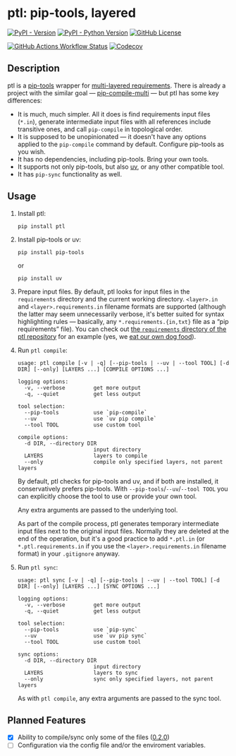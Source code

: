 # ptl: pip-tools, layered

[![PyPI - Version](https://img.shields.io/pypi/v/ptl)](https://pypi.org/project/ptl/)
[![PyPI - Python Version](https://img.shields.io/pypi/pyversions/ptl)](https://pypi.org/project/ptl/)
[![GitHub License](https://img.shields.io/github/license/un-def/ptl)](https://github.com/un-def/ptl/blob/master/LICENSE)

[![GitHub Actions Workflow Status](https://img.shields.io/github/actions/workflow/status/un-def/ptl/test.yml)](https://github.com/un-def/ptl/actions/workflows/test.yml)
[![Codecov](https://img.shields.io/codecov/c/github/un-def/ptl)](https://app.codecov.io/gh/un-def/ptl)

## Description

ptl is a [pip-tools](https://pip-tools.readthedocs.io/) wrapper for [multi-layered requirements](https://pip-tools.readthedocs.io/en/stable/#workflow-for-layered-requirements). There is already a project with the similar goal — [pip-compile-multi](https://pip-compile-multi.readthedocs.io) — but ptl has some key differences:

* It is much, much simpler. All it does is find requirements input files (`*.in`), generate intermediate input files with all references include transitive ones, and call `pip-compile` in topological order.
* It is supposed to be unopinionated — it doesn't have any options applied to the `pip-compile` command by default. Configure pip-tools as you wish.
* It has no dependencies, including pip-tools. Bring your own tools.
* It supports not only pip-tools, but also [uv](https://github.com/astral-sh/uv), or any other compatible tool.
* It has `pip-sync` functionality as well.

## Usage

1. Install ptl:

    ```
    pip install ptl
    ```

2. Install pip-tools or uv:

    ```
    pip install pip-tools
    ```

    or

    ```
    pip install uv
    ```

3. Prepare input files. By default, ptl looks for input files in the `requirements` directory and the current working directory. `<layer>.in` and `<layer>.requirements.in` filename formats are supported (although the latter may seem unnecessarily verbose, it's better suited for syntax highlighting rules — basically, any `*.requirements.{in,txt}` file as a “pip requirements” file). You can check out [the `requirements` directory of the ptl repository](https://github.com/un-def/ptl/tree/master/requirements) for an example (yes, we [eat our own dog food](https://en.wikipedia.org/wiki/Eating_your_own_dog_food)).

4. Run `ptl compile`:

    ```
    usage: ptl compile [-v | -q] [--pip-tools | --uv | --tool TOOL] [-d DIR] [--only] [LAYERS ...] [COMPILE OPTIONS ...]

    logging options:
      -v, --verbose         get more output
      -q, --quiet           get less output

    tool selection:
      --pip-tools           use `pip-compile`
      --uv                  use `uv pip compile`
      --tool TOOL           use custom tool

    compile options:
      -d DIR, --directory DIR
                            input directory
      LAYERS                layers to compile
      --only                compile only specified layers, not parent layers
    ```

    By default, ptl checks for pip-tools and uv, and if both are installed, it conservatively prefers pip-tools. With `--pip-tools`/`--uv`/`--tool TOOL` you can explicitly choose the tool to use or provide your own tool.

    Any extra arguments are passed to the underlying tool.

    As part of the compile process, ptl generates temporary intermediate input files next to the original input files. Normally they are deleted at the end of the operation, but it's a good practice to add `*.ptl.in` (or `*.ptl.requirements.in` if you use the `<layer>.requirements.in` filename format) in your `.gitignore` anyway.

5. Run `ptl sync`:

    ```
    usage: ptl sync [-v | -q] [--pip-tools | --uv | --tool TOOL] [-d DIR] [--only] [LAYERS ...] [SYNC OPTIONS ...]

    logging options:
      -v, --verbose         get more output
      -q, --quiet           get less output

    tool selection:
      --pip-tools           use `pip-sync`
      --uv                  use `uv pip sync`
      --tool TOOL           use custom tool

    sync options:
      -d DIR, --directory DIR
                            input directory
      LAYERS                layers to sync
      --only                sync only specified layers, not parent layers
    ```

    As with `ptl compile`, any extra arguments are passed to the sync tool.

## Planned Features

* [x] Ability to compile/sync only some of the files ([0.2.0](https://github.com/un-def/ptl/releases/tag/0.2.0))
* [ ] Configuration via the config file and/or the enviroment variables.
